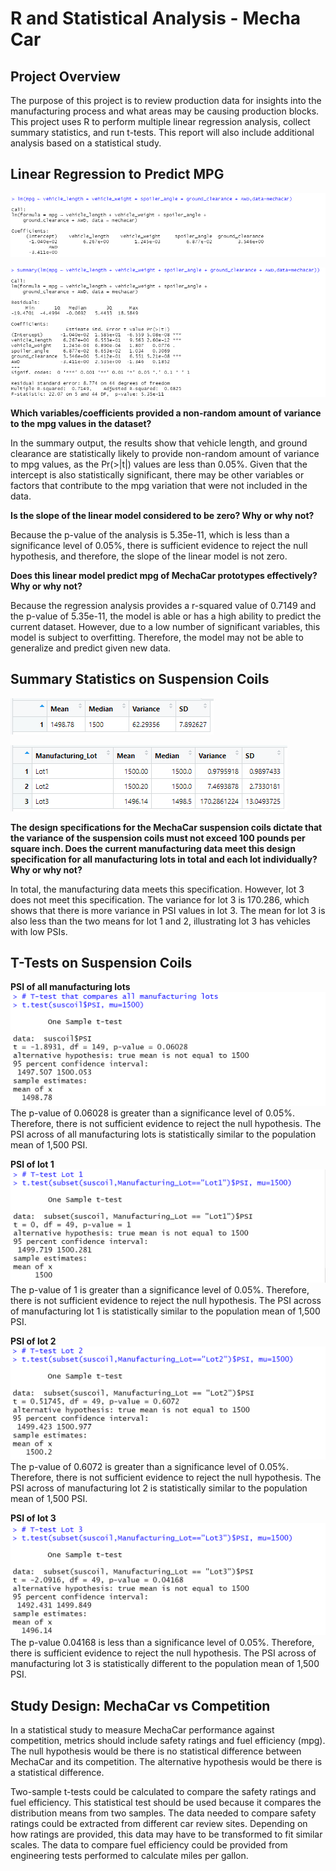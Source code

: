 # R and Statistical Analysis - Mecha Car 

## Project Overview 
The purpose of this project is to review production data for insights into the manufacturing process and what areas may be causing production blocks. This project uses R to perform multiple linear regression analysis, collect summary statistics, and run t-tests. This report will also include additional analysis based on a statistical study. 

## Linear Regression to Predict MPG  

![d1_lm](/images/d1_lm.png)

![d1_lm_summary](/images/d1_lm_summary.png)

**Which variables/coefficients provided a non-random amount of variance to the mpg values in the dataset?**

In the summary output, the results show that vehicle length, and ground clearance are statistically likely to provide non-random amount of variance to mpg values, as the Pr(>|t|) values are less than 0.05%. Given that the intercept is also statistically significant, there may be other variables or factors that contribute to the mpg variation that were not included in the data. 

**Is the slope of the linear model considered to be zero? Why or why not?**

Because the p-value of the analysis is 5.35e-11, which is less than a significance level of 0.05%, there is sufficient evidence to reject the null hypothesis, and therefore, the slope of the linear model is not zero.

**Does this linear model predict mpg of MechaCar prototypes effectively? Why or why not?**

Because the regression analysis provides a r-squared value of 0.7149 and the p-value of 5.35e-11, the model is able or has a high ability to predict the current dataset. However, due to a low number of significant variables, this model is subject to overfitting. Therefore, the model may not be able to generalize and predict given new data. 

## Summary Statistics on Suspension Coils 

![d2_summary](/images/d2_summary.png)

![d2_summary_groupbylot](/images/d2_summary_groupbylot.png)

**The design specifications for the MechaCar suspension coils dictate that the variance of the suspension coils must not exceed 100 pounds per square inch. Does the current manufacturing data meet this design specification for all manufacturing lots in total and each lot individually? Why or why not?**

In total, the manufacturing data meets this specification. However, lot 3 does not meet this specification. The variance for lot 3 is 170.286, which shows that there is more variance in PSI values in lot 3. The mean for lot 3 is also less than the two means for lot 1 and 2, illustrating lot 3 has vehicles with low PSIs. 

## T-Tests on Suspension Coils

**PSI of all manufacturing lots**
![d3_alllots_ttest](/images/d3_alllots_ttest.png)
The p-value of 0.06028 is greater than a significance level of 0.05%. Therefore, there is not sufficient evidence to reject the null hypothesis. The PSI across of all manufacturing lots is statistically similar to the population mean of 1,500 PSI.  

**PSI of lot 1**
![d3_lot1_ttest](/images/d3_lot1_ttest.png)
The p-value of 1 is greater than a significance level of 0.05%. Therefore, there is not sufficient evidence to reject the null hypothesis. The PSI across of manufacturing lot 1 is statistically similar to the population mean of 1,500 PSI.  

**PSI of lot 2**
![d3_lot2_ttest](/images/d3_lot2_ttest.png)
The p-value of 0.6072 is greater than a significance level of 0.05%. Therefore, there is not sufficient evidence to reject the null hypothesis. The PSI across of manufacturing lot 2 is statistically similar to the population mean of 1,500 PSI. 

**PSI of lot 3**
![d3_lot3_ttest](/images/d3_lot3_ttest.png)
The p-value 0.04168 is less than a significance level of 0.05%. Therefore, there is sufficient evidence to reject the null hypothesis. The PSI across of manufacturing lot 3 is statistically different to the population mean of 1,500 PSI. 

## Study Design: MechaCar vs Competition

In a statistical study to measure MechaCar performance against competition, metrics should include safety ratings and fuel efficiency (mpg). The null hypothesis would be there is no statistical difference between MechaCar and its competition. The alternative hypothesis would be there is a statistical difference. 

Two-sample t-tests could be calculated to compare the safety ratings and fuel efficiency. This statistical test should be used because it compares the distribution means from two samples. The data needed to compare safety ratings could be extracted from different car review sites. Depending on how ratings are provided, this data may have to be transformed to fit similar scales. The data to compare fuel efficiency could be provided from engineering tests performed to calculate miles per gallon. 
